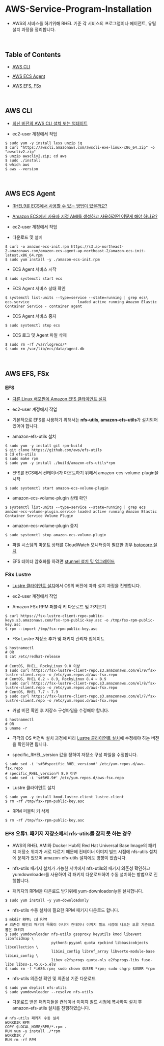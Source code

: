 # AWS-Service-Program-Installation
- AWS의 서비스를 하기위해 RHEL 기준 각 서비스의 프로그램이나 에이전트, 유틸 설치 과정을 정리합니다.

<br>

## Table of Contents
- [AWS CLI](#aws-cli)

- [AWS ECS Agent](#aws-ecs-agent)

- [AWS EFS, FSx](#aws-efs-fsx)

<br>

## AWS CLI
- [최신 버전의 AWS CLI 설치 또는 업데이트](https://docs.aws.amazon.com/ko_kr/cli/latest/userguide/getting-started-install.html)

- ec2-user 계정에서 작업
```shell
$ sudo yum -y install less unzip jq
$ curl "https://awscli.amazonaws.com/awscli-exe-linux-x86_64.zip" -o "awscliv2.zip"
$ unzip awscliv2.zip; cd aws
$ sudo ./install
$ which aws
$ aws --version
```

<br>

## AWS ECS Agent
- [RHEL9를 ECS에서 사용할 수 있는 방법이 있을까요?](https://repost.aws/questions/QUgn5lMAy3Qfye0cQAVPoLjg/rhel-9-를-ecs에서-사용할-수-있는-방법이-있을까요)

- [Amazon ECS에서 사용자 지정 AMI를 생성하고 사용하려면 어떻게 해야 하나요?](https://aws.amazon.com/ko/premiumsupport/knowledge-center/ecs-create-custom-AMIs)

- ec2-user 계정에서 작업

- 다운로드 및 설치
```shell
$ curl -o amazon-ecs-init.rpm https://s3.ap-northeast-2.amazonaws.com/amazon-ecs-agent-ap-northeast-2/amazon-ecs-init-latest.x86_64.rpm
$ sudo yum install -y ./amazon-ecs-init.rpm
```

- ECS Agent 서비스 시작
```shell
$ sudo systemctl start ecs
```

- ECS Agent 서비스 상태 확인
```shell
$ systemctl list-units --type=service --state=running | grep ecs\
ecs.service                      loaded active running Amazon Elastic Container Service - container agent
```

- ECS Agent 서비스 중지
```shell
$ sudo systemctl stop ecs
```

- ECS 로그 및 Agent 파일 삭제
```shell
$ sudo rm -rf /var/log/ecs/*
$ sudo rm /var/lib/ecs/data/agent.db
```

<br>

## AWS EFS, FSx
### EFS
- [다른 Linux 배포판에 Amazon EFS 클라이언트 설치](https://docs.aws.amazon.com/ko_kr/efs/latest/ug/installing-amazon-efs-utils.html#installing-other-distro)

- ec2-user 계정에서 작업

- 기본적으로 EFS를 사용하기 위해서는 <b>nfs-utils, amazon-efs-utils</b>가 설치되어 있어야 합니다.

- amazon-efs-utils 설치
```shell
$ sudo yum -y install git rpm-build
$ git clone https://github.com/aws/efs-utils
$ cd efs-utils
$ sudo make rpm
$ sudo yum -y install ./build/amazon-efs-utils*rpm
```

- EFS를 ECS에서 컨테이너가 마운트하기 위해서 amazon-ecs-volume-plugin을 시작
```shell
$ sudo systemctl start amazon-ecs-volume-plugin
```

- amazon-ecs-volume-plugin 상태 확인
```shell
$ systemctl list-units --type=service --state=running | grep ecs
amazon-ecs-volume-plugin.service loaded active running Amazon Elastic Container Service Volume Plugin
```

- amazon-ecs-volume-plugin 중지
```shell
$ sudo systemctl stop amazon-ecs-volume-plugin
```

- 파일 시스템의 마운트 상태를 CloudWatch 모니터링이 필요한 경우 [botocore 설치](https://docs.aws.amazon.com/ko_kr/efs/latest/ug/install-botocore.html)

- EFS 데이터 암호화를 하려면 [stunnel 설치 및 업그레이드](https://docs.aws.amazon.com/ko_kr/efs/latest/ug/upgrading-stunnel.html)

### FSx Lustre
- [Lustre 클라이언트 설치](https://docs.aws.amazon.com/ko_kr/fsx/latest/LustreGuide/install-lustre-client.html#lustre-client-rhel)에서 OS의 버전에 따라 설치 과정을 진행합니다.

- ec2-user 계정에서 작업

- Amazon FSx RPM 퍼블릭 키 다운로드 및 가져오기
```shell
$ curl https://fsx-lustre-client-repo-public-keys.s3.amazonaws.com/fsx-rpm-public-key.asc -o /tmp/fsx-rpm-public-key.asc
$ rpm --import /tmp/fsx-rpm-public-key.asc
```

- FSx Lustre 저장소 추가 및 패키지 관리자 업데이트
```shell
$ hostnamectl
# OR
$ cat /etc/redhat-release
```

```shell
# CentOS, RHEL, RockyLinux 9.0 이상
$ sudo curl https://fsx-lustre-client-repo.s3.amazonaws.com/el/9/fsx-lustre-client.repo -o /etc/yum.repos.d/aws-fsx.repo
# CentOS, RHEL 8.2 ~ 8.9, RockyLinux 8.4 ~ 8.9
$ sudo curl https://fsx-lustre-client-repo.s3.amazonaws.com/el/8/fsx-lustre-client.repo -o /etc/yum.repos.d/aws-fsx.repo
# CentOS, RHEL 7.7 ~ 7.9
$ sudo curl https://fsx-lustre-client-repo.s3.amazonaws.com/el/7/fsx-lustre-client.repo -o /etc/yum.repos.d/aws-fsx.repo
```

- 커널 버전 확인 후 저장소 구성파일을 수정해야 합니다.
```shell
$ hostnamectl
# OR
$ uname -r
```

- 각각의 OS 버전벼 설치 과정에 따라 [Lustre 클라이언트 설치](https://docs.aws.amazon.com/ko_kr/fsx/latest/LustreGuide/install-lustre-client.html#lustre-client-rhel)에 수정해야 하는 버전을 확인하면 됩니다.

- specific_RHEL_version 값을 정하여 저장소 구성 파일을 수정합니다.
```shell
$ sudo sed -i 's#8#specific_RHEL_version#' /etc/yum.repos.d/aws-fsx.repo
# specific_RHEL_version가 8.9 이면
$ sudo sed -i 's#8#8.9#' /etc/yum.repos.d/aws-fsx.repo
```

- Lustre 클라이언트 설치
```shell
$ sudo yum -y install kmod-lustre-client lustre-client
$ rm -rf /tmp/fsx-rpm-public-key.asc
```

- RPM 퍼블릭 키 삭제
```shell
$ rm -rf /tmp/fsx-rpm-public-key.asc
```

### EFS 오류1. 패키지 저장소에서 nfs-utils를 찾지 못 하는 경우
- AWS의 RHEL AMI와 Docker Hub의 Red Hat Universal Base Image의 패키지 저장소 위치가 서로 다르기 때문에 컨테이너 이미지 빌드 시점에 nfs-utils 설치에 문제가 있으며 amazon-efs-utils 설치에도 영향이 있습니다.

- nfs-utils 패키지 설치가 가능한 서버에서 nfs-utils의 패키지 의존성 확인하고 yumdownloader를 사용하여 각 패키지 다운로드하여 수동 설치하는 방법으로 진행합니다.

- 패키지의 RPM을 다운로드 받기위해 yum-downloadonly을 설치합니다.
```shell
$ sudo yum install -y yum-downloadonly
```

- nfs-utils 수동 설치에 필요한 RPM 패키지 다운로드 합니다.
```shell
$ mkdir RPM; cd RPM
# 의존성 확인의 패키지 목록이 아니며 컨테이너 이미지 빌드 시점에 나오는 오류 기준으로 뽑은 패키지
$ sudo yumdownloader nfs-utils gssproxy keyutils kmod libevent libnfsidmap \
                     python3-pyyaml quota rpcbind libbasicobjects libcollection \
					 libini_config libref_array libverto-module-base libini_config \
					 libev e2fsprogs quota-nls e2fsprogs-libs fuse-libs libss-1.45.6-5.el8
$ sudo rm -f *i686.rpm; sudo chown $USER *rpm; sudo chgrp $USER *rpm
```

- nfs-utils 의존성 확인 및 의존성 기준 다운로드
```shell
$ sudo yum deplist nfs-utils
$ sudo yumdownloader --resolve nfs-utils
```

- 다운로드 받은 패키지들을 컨테이너 이미지 빌드 시점에 복사하여 설치 후 amazon-efs-utils 설치를 진행하였습니다.
```docker
# nfs-utils 패키지 수동 설치
WORKDIR RPM
COPY $LOCAL_HOME/RPM/*.rpm .
RUN yum -y install ./*rpm
WORKDIR /
RUN rm -rf RPM
```

<br>